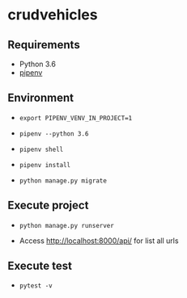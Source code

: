 # crudvehicles

## Requirements
* Python 3.6
* [pipenv](https://docs.pipenv.org/)

## Environment
* `export PIPENV_VENV_IN_PROJECT=1`
* `pipenv --python 3.6`
* `pipenv shell`
* `pipenv install`

* `python manage.py migrate`

## Execute project

* `python manage.py runserver`

* Access [http://localhost:8000/api/](http://localhost:8000/api/) for list all urls

## Execute test
* `pytest -v `
